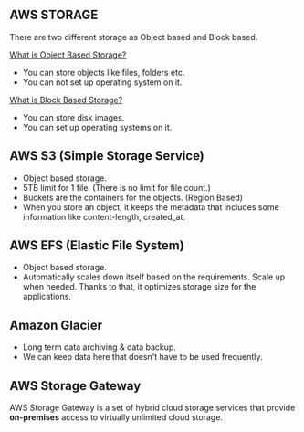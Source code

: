 ## AWS STORAGE

There are two different storage as Object based and Block based.

[What is Object Based Storage?](https://www.ibm.com/topics/object-storage)

- You can store objects like files, folders etc.
- You can not set up operating system on it.

[What is Block Based Storage?](https://www.ibm.com/topics/block-storage)

- You can store disk images.
- You can set up operating systems on it.

## AWS S3 (Simple Storage Service)

- Object based storage.
- 5TB limit for 1 file. (There is no limit for file count.)
- Buckets are the containers for the objects. (Region Based)
- When you store an object, it keeps the metadata that includes some information like content-length, created_at.

## AWS EFS (Elastic File System)

- Object based storage.
- Automatically scales down itself based on the requirements. Scale up when needed. Thanks to that, it optimizes storage size for the applications.

## Amazon Glacier

- Long term data archiving & data backup.
- We can keep data here that doesn't have to be used frequently.

## AWS Storage Gateway

AWS Storage Gateway is a set of hybrid cloud storage services that provide **on-premises** access to virtually unlimited cloud storage.
